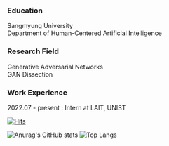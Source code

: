 ### **Education**
Sangmyung University  
Department of Human-Centered Artificial Intelligence

### **Research Field**
Generative Adversarial Networks\
GAN Dissection

### **Work Experience**
2022.07 - present : Intern at LAIT, UNIST

[![Hits](https://hits.seeyoufarm.com/api/count/incr/badge.svg?url=https%3A%2F%2Fgithub.com%2FHyun-s&count_bg=%2379C83D&title_bg=%23555555&icon=&icon_color=%23E7E7E7&title=hits&edge_flat=false)](https://hits.seeyoufarm.com)

![Anurag's GitHub stats](https://github-readme-stats.vercel.app/api?username=Hyun-s&show_icons=true&theme=default) ![Top Langs](https://github-readme-stats.vercel.app/api/top-langs/?username=Hyun-s&layout=compact&theme=default)

<!--
**Hyun-s/Hyun-s** is a ✨ _special_ ✨ repository because its `README.md` (this file) appears on your GitHub profile.

Here are some ideas to get you started:

- 🔭 I’m currently working on ...
- 🌱 I’m currently learning ...
- 👯 I’m looking to collaborate on ...
- 🤔 I’m looking for help with ...
- 💬 Ask me about ...
- 📫 How to reach me: ...
- 😄 Pronouns: ...
- ⚡ Fun fact: ...
-->
